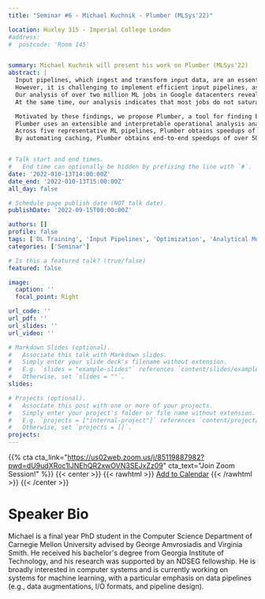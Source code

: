 ```yaml
---
title: "Seminar #6 - Michael Kuchnik - Plumber (MLSys'22)"

location: Huxley 315 - Imperial College London
#address:
#  postcode: 'Room 145'


summary: Michael Kuchnik will present his work on Plumber (MLSys'22)
abstract: |
  Input pipelines, which ingest and transform input data, are an essential part of training Machine Learning (ML) models.
  However, it is challenging to implement efficient input pipelines, as it requires reasoning about parallelism, asynchrony, and variability in fine-grained profiling information.
  Our analysis of over two million ML jobs in Google datacenters reveals that a significant fraction of model training jobs could benefit from faster input data pipelines.
  At the same time, our analysis indicates that most jobs do not saturate host hardware, pointing in the direction of software-based bottlenecks.

  Motivated by these findings, we propose Plumber, a tool for finding bottlenecks in ML input pipelines.
  Plumber uses an extensible and interpretable operational analysis analytical model to automatically tune parallelism, prefetching, and caching under host resource constraints.
  Across five representative ML pipelines, Plumber obtains speedups of up to 47x for misconfigured pipelines.
  By automating caching, Plumber obtains end-to-end speedups of over 50% compared to state-of-the-art tuners.


# Talk start and end times.
#   End time can optionally be hidden by prefixing the line with `#`.
date: '2022-010-13T14:00:00Z'
date_end: '2022-010-13T15:00:00Z'
all_day: false

# Schedule page publish date (NOT talk date).
publishDate: '2022-09-15T00:00:00Z'

authors: []
profile: false
tags: ['DL Training', 'Input Pipelines', 'Optimization', 'Analytical Modelling', 'Data Parallelism']
categories: ['Seminar']

# Is this a featured talk? (true/false)
featured: false

image:
  caption: ''
  focal_point: Right

url_code: ''
url_pdf: ''
url_slides: ''
url_video: ''

# Markdown Slides (optional).
#   Associate this talk with Markdown slides.
#   Simply enter your slide deck's filename without extension.
#   E.g. `slides = "example-slides"` references `content/slides/example-slides.md`.
#   Otherwise, set `slides = ""`.
slides:

# Projects (optional).
#   Associate this post with one or more of your projects.
#   Simply enter your project's folder or file name without extension.
#   E.g. `projects = ["internal-project"]` references `content/project/deep-learning/index.md`.
#   Otherwise, set `projects = []`.
projects:
---
```


{{% cta cta_link="https://us02web.zoom.us/j/85119887982?pwd=dU9udXRoc1lJNEhQR2xwOVN3SEJxZz09" cta_text="Join Zoom Session!" %}}
{{< center >}}
{{< rawhtml >}}
<a title="Add to Calendar" class="addeventatc" data-id="MF14974081" href="https://www.addevent.com/event/MF14974081" target="_blank">Add to Calendar</a>
	<script type="text/javascript" src="https://cdn.addevent.com/libs/atc/1.6.1/atc.min.js" async defer></script>
{{< /rawhtml >}}
{{< /center >}}

# Speaker Bio

Michael is a final year PhD student in the Computer Science Department of Carnegie Mellon University advised by George Amvrosiadis and Virginia Smith. He received his bachelor's degree from Georgia Institute of Technology, and his research was supported by an NDSEG fellowship. He is broadly interested in computer systems and is currently working on systems for machine learning, with a particular emphasis on data pipelines (e.g., data augmentations, I/O formats, and pipeline design).

